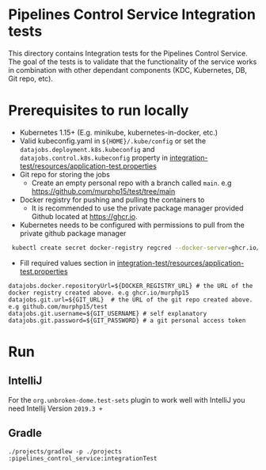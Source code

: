 # Pipelines Control Service Integration tests
This directory contains Integration tests for the Pipelines Control Service.
The goal of the tests is to validate that the functionality of the service
works in combination with other dependant components (KDC, Kubernetes, DB, Git repo, etc).

# Prerequisites to run locally
* Kubernetes 1.15+ (E.g. minikube, kubernetes-in-docker, etc.)
* Valid kubeconfig.yaml in ```${HOME}/.kube/config``` or set the ```datajobs.deployment.k8s.kubeconfig``` and ```datajobs.control.k8s.kubeconfig``` property
  in [integration-test/resources/application-test.properties](./resources/application-test.properties)
* Git repo for storing the jobs
  * Create an empty personal repo with a branch called `main`. e.g https://github.com/murphp15/test/tree/main
* Docker registry for pushing and pulling the containers to
  * It is recommended to use the private package manager provided Github located at https://ghcr.io.
* Kubernetes needs to be configured with permissions to pull from the private github package manager
```bash 
 kubectl create secret docker-registry regcred --docker-server=ghcr.io/<my_username> --docker-username=<my_username> --docker-password=<github_personal_access_token> --docker-email=<your-email>
```
* Fill required values section in [integration-test/resources/application-test.properties](./resources/application-test.properties)
```properties
datajobs.docker.repositoryUrl=${DOCKER_REGISTRY_URL} # the URL of the docker registry created above. e.g ghcr.io/murphp15
datajobs.git.url=${GIT_URL}  # the URL of the git repo created above. e.g github.com/murphp15/test
datajobs.git.username=${GIT_USERNAME} # self explanatory
datajobs.git.password=${GIT_PASSWORD} # a git personal access token
```


# Run
## IntelliJ
For the ```org.unbroken-dome.test-sets``` plugin to work well with IntelliJ you need Intellij Version ```2019.3 +```

## Gradle
```./projects/gradlew -p ./projects :pipelines_control_service:integrationTest```
